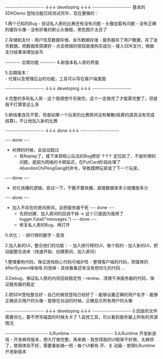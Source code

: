 -------------------- ↓↓↓ developing ↓↓↓ -------------------- 
基本的SDKDemo 登陆功能已经测试完毕，现在要做的：

1.两个已知的Bug
    - 验证私人房的比赛还有没有问题
    - 头像加载有问题
        - 没有正确的缓存头像
        - 没有好看的默认头像框，黑色图片太丑了

2.存储和支付
    - 用户信息数据存储、金币数据存储
        - 服务器存了用户数据、存了金币数据，把数据库搭建好
        - 点击商城的按钮直接购买成功
        - 接入SDK支付，根据支付结果来增加金币

-------- 后期功能 -------- 
4.新版本私人房的界面

5.后期版本：   
    - 代理以及管理后台的功能，工具可以写在客户端里面

-------------------- ↓↓↓ developing ↓↓↓ -------------------- 

4.完整的多轮私人房
    - 这个我很想今天做完，这个一定做完了才能算完整了，但是我不打算管这么多

5.断线重连先不管，但是如果一个玩家的比赛房间没有解散(结算的道具没有完成结算)，不让他加入新的比赛

-------------------- ↓↓↓ done ↓↓↓ -------------------- 

--- done ---
- 听牌的时候，会自动跳过
    - 有Replay了，接下来把核心玩法的Bug修好
    ↑↑↑ 定位到了，不是听牌的问题，是因为网络的卡顿延迟，在PutCard阶段处理了AbandonChiPengGang的命令，导致摸牌玩家成了下一个玩家。

--- done ---
- 优化快播的逻辑，尝试一下，干脆不要快播，直接数据来多少就播放多少

--- done ---
- 加入不存在的房间房间，会把服务器干死
    --- done ---
    - 先把创建、加入房间的回调干掉 -> 这个只是因为我用了 logger.Fatal("messages.")
    --- done ---
    - 修复私人房的Bug，再打开

0.优化：
    - 排行榜的数字
    - 音效

2.加入新的UI，整合他们的功能：
    - 加入排行榜的UI，做个假的
    - 加入新的UI，把动画整合进来（快速开始、创建房间、加入房间）

1.整理重构代码，保证游戏核心代码可维护性
    - 整理客户端的代码，把蛋疼的 AfterSystem啥啥啥 的改掉
    - 其他看看还有没有想优化的代码 ...

3.Debug，保证私人房的内存回收稳定性
    - review、清理干净服务器的代码，保证服务器的稳定

2.把SDK登陆整合好
    - 自己的微信登陆已经好了
    - 能够设置正确的用户名字
    - 能够正确显示用户的头像
    - 能够在对战的时候，正确显示所有用户的头像

-------------------- ↓↓↓ developing ↓↓↓ -------------------- 
0.回放的文件需要优化，要不然写磁盘的时候太卡了
1.监控工具，可以看到服务器上所有的资源情况



---------------------- ILRuntime ---------------------- 
5.ILRuntime 开发新游戏
    - 开发麻将版本，把大厅做完整，再来搞
    - 我觉得我的UI框架不好用，太麻烦了，使用体验不好，需要重新搞一把
        - 每个UI都有 开、关 动画
    - 使用ILRuntime开发新版本

